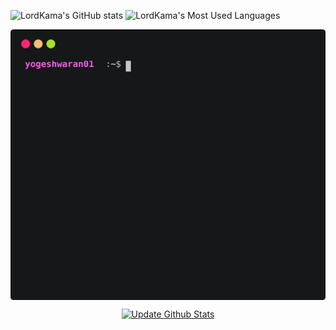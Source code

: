 ![LordKama's GitHub stats](https://github-readme-stats.vercel.app/api?username=LordKamaYT&show_icons=true&theme=merko)
![LordKama's Most Used Languages](https://github-readme-stats.vercel.app/api/top-langs/?username=LordKamaYT&layout=compact&langs_count=16&theme=react)



<p align='center'>
  <img align="center" src="./github_stats.svg">
</p>

<p align="center" >
  <a href="https://github.com/lordkamayt/test/actions/workflows/main.yml">
    <img src="https://github.com/lordkamayt/test/actions/workflows/main.yml/badge.svg" alt="Update Github Stats" title="Terminal Style GitHub Stats">
  </a>
</p>
